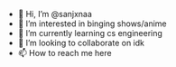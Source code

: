 - 👋 Hi, I’m @sanjxnaa
- 👀 I’m interested in binging shows/anime
- 🌱 I’m currently learning cs engineering 
- 💞️ I’m looking to collaborate on idk
- 📫 How to reach me here

<!---
sanjxnaa/sanjana is a ✨ special ✨ repository because its `README.md` (this file) appears on your GitHub profile.
You can click the Preview link to take a look at your changes.
--->
